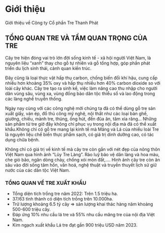 # Giới thiệu

Giới thiệu về Công ty Cổ phần Tre Thanh Phát

## TỔNG QUAN TRE VÀ TẦM QUAN TRỌNG CỦA TRE

Cây tre hiện đóng vai trò lớn đời sống kinh tế - xã hội người Việt Nam, là nguyên liệu “xanh” thay cho gỗ tự nhiên và gỗ tổng hợp, góp phần phát triển du lịch sinh thái, cảnh quan kiến trúc.

Đây cũng là loại thực vật hấp thụ carbon, chống biến đổi khí hậu, cung cấp nhiều hơn khoảng 35% oxy và hấp thụ nhiều hơn 40% carbon dioxide so với loài cây khác.
Cây tre tạo ra sinh kế, việc làm nâng cao thu nhập cho người dân vùng sâu, vùng xa, vùng đồng bào dân tộc thiểu số và lao động trong các làng nghề truyền thống.

Ngày nay cùng với các công nghệ mới chúng ta đã có thể dùng gỗ tre sản xuất giấy, ván ép, đồ thủ công mỹ nghệ, nội thất như các loại bàn ghế, giường, chiếu, mành tre, thúng, ống hút, đến đũa ăn, tăm xỉa răng…
Những sản phẩm từ tre giờ đây không chỉ phục vụ trong nội địa mà đã có thể xuất khẩu.Không chỉ có gỗ tre mang lại kinh tế mà Măng và Lá của nhiều loài Tre là nguyên liệu chế biến thực phẩm sạch, có giá trị dinh dưỡng cao, có tác dụng chữa bệnh.

Không chỉ có giá trị về kinh tế mà cây tre còn gắn với nét đẹp của nông thôn Việt Nam qua hình ảnh “Lũy Tre Làng”. Rào luỹ bảo vệ dân làng và hoa màu, che gió bão, ngăn dòng chảy, chống xói mòn đất,…. Hình ảnh cây tre còn ăn sâu vào đời sống tâm hồn, văn hoá, nghệ thuật và truyền thuyết lịch sử giữ nước của các dân tộc Việt Nam.

### TỔNG QUAN VỀ TRE XUẤT KHẨU

- Tổng diện tích trồng tre năm 2022: Trên 1.5 triệu ha.
- 37/63 tỉnh thành có diện tích trồng trên 10.000ha.
- Trữ lượng khoảng 6.5 tỷ cây => sản lượng khai thác hàng năm khoảng 500-600 triệu cây.
- Đáp ứng 10% nhu cầu lá tre và 55% nhu cầu măng tre của nội địa Việt Nam.
- Kim ngạch xuất khẩu Lá tre đạt gần 900 triệu USD năm 2023.
